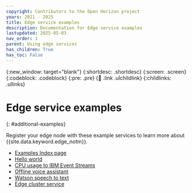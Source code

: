 ```yaml
---
copyright: Contributors to the Open Horizon project
years: 2021 - 2025
title: Edge service examples
description: Documentation for Edge service examples
lastupdated: 2025-05-03
nav_order: 1
parent: Using edge services
has_children: True
has_toc: False
---
```


{:new_window: target="blank"}
{:shortdesc: .shortdesc}
{:screen: .screen}
{:codeblock: .codeblock}
{:pre: .pre}
{:child: .link .ulchildlink}
{:childlinks: .ullinks}

# Edge service examples
{: #additional-examples}

Register your edge node with these example services to learn more about {{site.data.keyword.edge_notm}}.

* [Examples Index page](../developing/examples.md)
* [Hello world](../developing/policy.md)
* [CPU usage to IBM Event Streams](cpu_load_example.md)
* [Offline voice assistant](offline_voice_assistant.md)
* [Watson speech to text](../installing/watson_speech.md)
* [Edge cluster service](edge_cluster_service.md)
